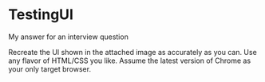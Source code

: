 # TestingUI
My answer for an interview question

Recreate the UI shown in the attached image as accurately as you
can.
  Use any flavor of HTML/CSS you like.
  Assume the latest version of Chrome as your only target browser.
